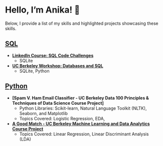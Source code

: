 # Hello, I’m Anika! 👋
Below, I provide a list of my skills and highlighted projects showcasing these skills.

## [SQL](https://github.com/acruz101/SQL-Projects)
+ **[LinkedIn Course: SQL Code Challenges](https://github.com/acruz101/SQL-Projects/tree/main/SQL%20Coding%20Challenges%20Exercise%20Files)**
  + SQLite
+ **[UC Berkeley Workshop: Databases and SQL](https://github.com/acruz101/SQL-Projects/tree/main/UCB-SCF-workshop)**
  + SQLite, Python

## [Python]()
+ **[Spam V. Ham Email Classifier - UC Berkeley Data 100 Principles & Techniques of Data Science Course Project]**
  + Python Libraries:  Scikit-learn, Natural Language Toolkit (NLTK), Seaborn, and Matplotlib
  + Topics Covered: Logistic Regression, EDA, 
+ **[A Good Match - UC Berkeley Machine Learning and Data Analytics Course Project](https://github.com/acruz101/aGoodMatch)**
  + Topics Covered: Linear Regression, Linear Discriminant Analysis (LDA)
